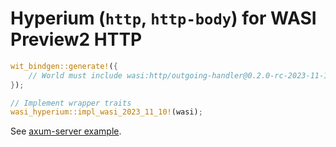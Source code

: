 # Hyperium (`http`, `http-body`) for WASI Preview2 HTTP

```rust
wit_bindgen::generate!({
    // World must include wasi:http/outgoing-handler@0.2.0-rc-2023-11-10
});

// Implement wrapper traits
wasi_hyperium::impl_wasi_2023_11_10!(wasi);
```

See [axum-server example](examples/axum-server).
